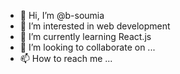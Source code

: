 - 👋 Hi, I’m @b-soumia
- 👀 I’m interested in web development
- 🌱 I’m currently learning React.js
- 💞️ I’m looking to collaborate on ...
- 📫 How to reach me ...

<!---
bsdev55/bsdev55 is a ✨ special ✨ repository because its `README.md` (this file) appears on your GitHub profile.
You can click the Preview link to take a look at your changes.
--->
